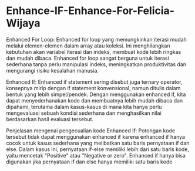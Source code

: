 # Enhance-IF-Enhance-For-Felicia-Wijaya

Enhanced For Loop: Enhanced for loop yang memungkinkan iterasi mudah melalui elemen-elemen dalam array atau koleksi. Ini menghilangkan kebutuhan akan variabel iterasi dan indeks, membuat kode lebih ringkas dan mudah dibaca. Enhanced for loop sangat berguna untuk iterasi sederhana tanpa perlu manipulasi indeks, meningkatkan produktivitas dan mengurangi risiko kesalahan manusia.

Enhanced If: Enhanced if statement sering disebut juga ternary operator, konsepnya mirip dengan if statement konvensional, namun ditulis dalam bentuk yang lebih simpel/pendek. Dengan menggunakan enhanced if, kita dapat menyederhanakan kode dan membuatnya lebih mudah dibaca dan dipahami, terutama dalam kasus-kasus di mana kita hanya perlu mengevaluasi sebuah kondisi sederhana dan menghasilkan nilai berdasarkan hasil evaluasi tersebut.

Penjelasan mengenai pengecualian kode Enhanced If: Potongan kode tersebut tidak dapat menggunakan enhanced if karena enhanced if hanya cocok untuk kasus sederhana yang melibatkan satu baris pernyataan if dan else. Dalam kasus ini, pernyataan if-else memiliki lebih dari satu baris kode, yaitu mencetak "Positive" atau "Negative or zero". Enhanced if hanya bisa digunakan jika pernyataan if dan else hanya memiliki satu baris kode

